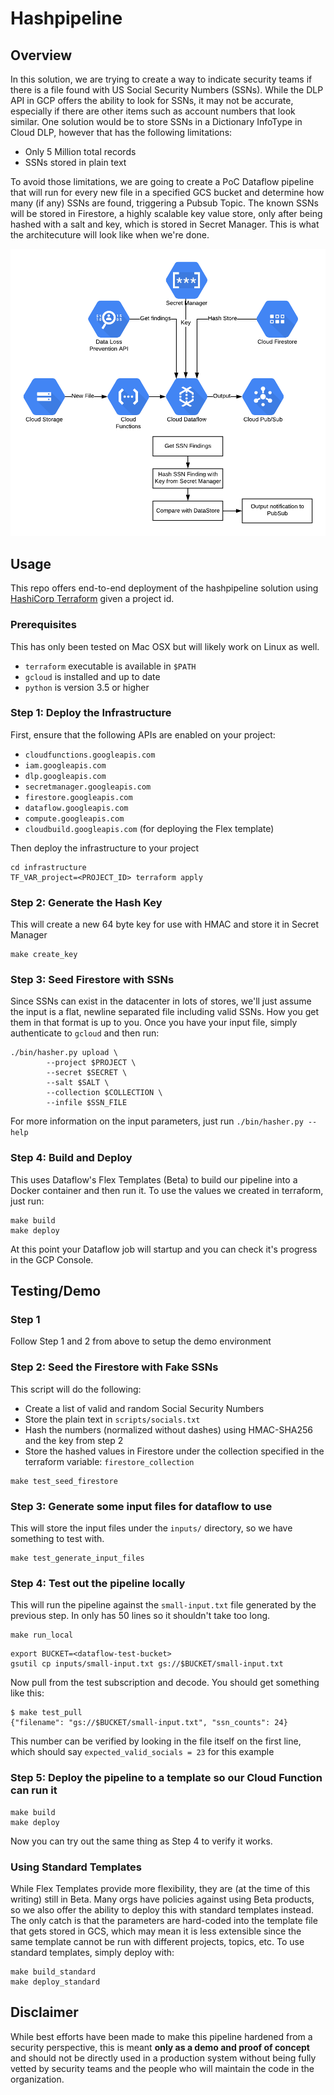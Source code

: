 # Hashpipeline

## Overview

In this solution, we are trying to create a way to indicate security teams if there is a file found with US
Social Security Numbers (SSNs). While the DLP API in GCP offers the ability to look for SSNs, it may not be
accurate, especially if there are other items such as account numbers that look similar. One solution would
be to store SSNs in a Dictionary InfoType in Cloud DLP, however that has the following limitations:

* Only 5 Million total records
* SSNs stored in plain text

To avoid those limitations, we are going to create a PoC Dataflow pipeline that will run for every new file
in a specified GCS bucket and determine how many (if any) SSNs are found, triggering a Pubsub Topic. The known
SSNs will be stored in Firestore, a highly scalable key value store, only after being hashed with a salt and
key, which is stored in Secret Manager. This is what the architecuture will look like when we're done.

![](./arch.png)

## Usage

This repo offers end-to-end deployment of the hashpipeline solution using [HashiCorp Terraform](https://terraform.io)
given a project id.

### Prerequisites

This has only been tested on Mac OSX but will likely work on Linux as well.

* `terraform` executable is available in `$PATH`
* `gcloud` is installed and up to date
* `python` is version 3.5 or higher


### Step 1: Deploy the Infrastructure
First, ensure that the following APIs are enabled on your project:

* `cloudfunctions.googleapis.com`
* `iam.googleapis.com`
* `dlp.googleapis.com`
* `secretmanager.googleapis.com`
* `firestore.googleapis.com`
* `dataflow.googleapis.com`
* `compute.googleapis.com`
* `cloudbuild.googleapis.com` (for deploying the Flex template)

Then deploy the infrastructure to your project

```
cd infrastructure
TF_VAR_project=<PROJECT_ID> terraform apply
```

### Step 2: Generate the Hash Key

This will create a new 64 byte key for use with HMAC and store it in Secret Manager
```
make create_key
```

### Step 3: Seed Firestore with SSNs

Since SSNs can exist in the datacenter in lots of stores, we'll just assume the input is
a flat, newline separated file including valid SSNs. How you get them in that format is
up to you. Once you have your input file, simply authenticate to `gcloud` and then run:

```
./bin/hasher.py upload \
		--project $PROJECT \
		--secret $SECRET \
		--salt $SALT \
		--collection $COLLECTION \
		--infile $SSN_FILE
```

For more information on the input parameters, just run `./bin/hasher.py --help`

### Step 4: Build and Deploy

This uses Dataflow's Flex Templates (Beta) to build our pipeline into a Docker container
and then run it. To use the values we created in terraform, just run:

```
make build
make deploy
```

At this point your Dataflow job will startup and you can check it's progress in the GCP Console.

## Testing/Demo

### Step 1

Follow Step 1 and 2 from above to setup the demo environment

### Step 2: Seed the Firestore with Fake SSNs

This script will do the following:

* Create a list of valid and random Social Security Numbers
* Store the plain text in `scripts/socials.txt`
* Hash the numbers (normalized without dashes) using HMAC-SHA256 and the key from step 2
* Store the hashed values in Firestore under the collection specified in the terraform variable: `firestore_collection`

```
make test_seed_firestore
```

### Step 3: Generate some input files for dataflow to use

This will store the input files under the `inputs/` directory, so we have something to test with.

```
make test_generate_input_files
```

### Step 4: Test out the pipeline locally

This will run the pipeline against the `small-input.txt` file generated by the previous step. In only has
50 lines so it shouldn't take too long.

```
make run_local
```

```
export BUCKET=<dataflow-test-bucket>
gsutil cp inputs/small-input.txt gs://$BUCKET/small-input.txt
```

Now pull from the test subscription and decode. You should get something like this:

```
$ make test_pull
{"filename": "gs://$BUCKET/small-input.txt", "ssn_counts": 24}
```

This number can be verified by looking in the file itself on the first line, which should say `expected_valid_socials = 23`
for this example

### Step 5: Deploy the pipeline to a template so our Cloud Function can run it

```
make build
make deploy
```

Now you can try out the same thing as Step 4 to verify it works.


### Using Standard Templates

While Flex Templates provide more flexibility, they are (at the time of this writing) still in Beta. Many orgs
have policies against using Beta products, so we also offer the ability to deploy this with standard templates instead.
The only catch is that the parameters are hard-coded into the template file that gets stored in GCS, which may mean
it is less extensible since the same template cannot be run with different projects, topics, etc. To use standard
templates, simply deploy with:

```
make build_standard
make deploy_standard
``` 

## Disclaimer

While best efforts have been made to make this pipeline hardened from a security perspective, this is meant **only as
a demo and proof of concept** and should not be directly used in a production system without being fully vetted by security
teams and the people who will maintain the code in the organization.
